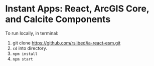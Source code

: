 # Instant Apps: React, ArcGIS Core, and Calcite Components

To run locally, in terminal:

1. git clone https://github.com/rslibed/ia-react-esm.git
2. `cd` into directory.
3. `npm install`
4. `npm start`

